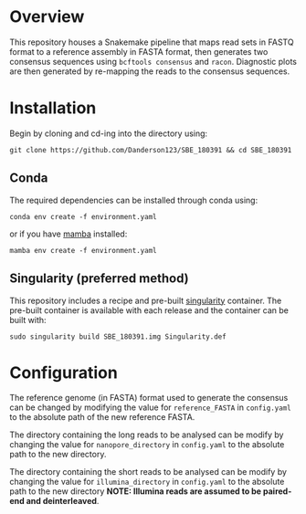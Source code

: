 # Overview

This repository houses a Snakemake pipeline that maps read sets in FASTQ format to a reference assembly in FASTA format, then generates two consensus sequences using `bcftools consensus` and `racon`. Diagnostic plots are then generated by re-mapping the reads to the consensus sequences.

# Installation

Begin by cloning and cd-ing into the directory using:

`git clone https://github.com/Danderson123/SBE_180391 && cd SBE_180391`

## Conda

The required dependencies can be installed through conda using:

`conda env create -f environment.yaml`

or if you have [mamba](https://mamba.readthedocs.io/en/latest/installation/mamba-installation.html) installed:

`mamba env create -f environment.yaml`

## Singularity (preferred method)

This repository includes a recipe and pre-built [singularity]() container. The pre-built container is available with each release and the container can be built with:

`sudo singularity build SBE_180391.img Singularity.def`

# Configuration

The reference genome (in FASTA) format used to generate the consensus can be changed by modifying the value for `reference_FASTA` in `config.yaml` to the absolute path of the new reference FASTA.

The directory containing the long reads to be analysed can be modify by changing the value for `nanopore_directory` in `config.yaml` to the absolute path to the new directory.

The directory containing the short reads to be analysed can be modify by changing the value for `illumina_directory` in `config.yaml` to the absolute path to the new directory **NOTE: Illumina reads are assumed to be paired-end and deinterleaved**.

